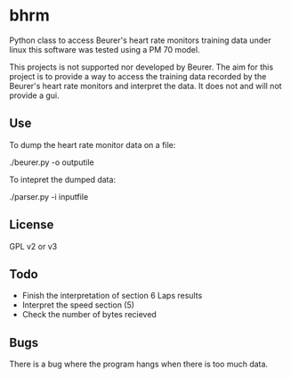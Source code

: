 bhrm
====

Python class to access Beurer's heart rate monitors training data under linux
this software was tested using a PM 70 model.

This projects is not supported nor developed by Beurer. The aim for this
project is to provide a way to access the training data recorded by the
Beurer's heart rate monitors and interpret the data. It does not and
will not provide a gui.


Use
---
To dump the heart rate monitor data on a file:

  ./beurer.py -o outputile

To intepret the dumped data:

  ./parser.py -i inputfile


License
-------
GPL v2 or v3


Todo
----
 - Finish the interpretation of section 6 Laps results
 - Interpret the speed section (5)
 - Check the number of bytes recieved


Bugs
----

There is a bug where the program hangs when there is too much data.

